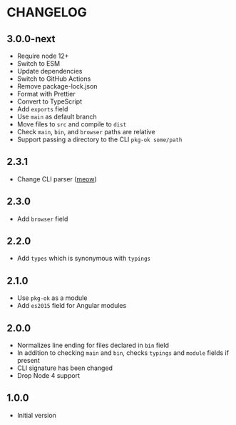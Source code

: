 # CHANGELOG

## 3.0.0-next

- Require node 12+
- Switch to ESM
- Update dependencies
- Switch to GitHub Actions
- Remove package-lock.json
- Format with Prettier
- Convert to TypeScript
- Add `exports` field
- Use `main` as default branch
- Move files to `src` and compile to `dist`
- Check `main`, `bin`, and `browser` paths are relative
- Support passing a directory to the CLI `pkg-ok some/path`

## 2.3.1

- Change CLI parser ([meow](https://github.com/sindresorhus/meow))

## 2.3.0

- Add `browser` field

## 2.2.0

- Add `types` which is synonymous with `typings`

## 2.1.0

- Use `pkg-ok` as a module
- Add `es2015` field for Angular modules

## 2.0.0

- Normalizes line ending for files declared in `bin` field
- In addition to checking `main` and `bin`, checks `typings` and `module` fields if present
- CLI signature has been changed
- Drop Node 4 support

## 1.0.0

- Initial version
